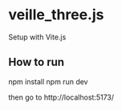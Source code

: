 # veille_three.js

Setup with Vite.js

## How to run

npm install
npm run dev

then go to http://localhost:5173/

